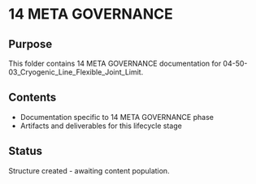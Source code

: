 # 14 META GOVERNANCE

## Purpose
This folder contains 14 META GOVERNANCE documentation for 04-50-03_Cryogenic_Line_Flexible_Joint_Limit.

## Contents
- Documentation specific to 14 META GOVERNANCE phase
- Artifacts and deliverables for this lifecycle stage

## Status
Structure created - awaiting content population.
